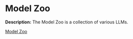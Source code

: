 
# Model Zoo

**Description:** The Model Zoo is a collection of various LLMs. 

[Model Zoo](https://spotless-distance-307.notion.site/Model-Zoo-1a83dd4caa408069802fcc95119ecbf1)